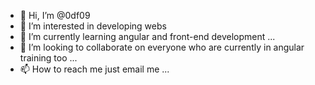 - 👋 Hi, I’m @0df09
- 👀 I’m interested in developing webs
- 🌱 I’m currently learning angular and front-end development ...
- 💞️ I’m looking to collaborate on everyone who are currently in angular training too ...
- 📫 How to reach me just email me ...

<!---
0df09/0df09 is a ✨ special ✨ repository because its `README.md` (this file) appears on your GitHub profile.
You can click the Preview link to take a look at your changes.
--->
